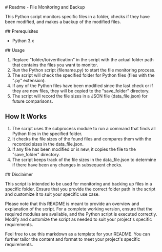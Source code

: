 # Readme - File Monitoring and Backup

This Python script monitors specific files in a folder, checks if they have been modified, and makes a backup of the modified files.

## Prerequisites

- Python 3.x

## Usage

1. Replace "folder/to/verification" in the script with the actual folder path that contains the files you want to monitor.
2. Run the Python script (filename.py) to start the file monitoring process.
3. The script will check the specified folder for Python files (files with the ".py" extension).
4. If any of the Python files have been modified since the last check or if they are new files, they will be copied to the "save_folder" directory.
5. The script will record the file sizes in a JSON file (data_file.json) for future comparisons.

## How It Works

1. The script uses the subprocess module to run a command that finds all Python files in the specified folder.
2. It checks the file sizes of the found files and compares them with the recorded sizes in the data_file.json.
3. If any file has been modified or is new, it copies the file to the "save_folder" directory.
4. The script keeps track of the file sizes in the data_file.json to determine if there have been any changes in subsequent checks.

## Disclaimer

This script is intended to be used for monitoring and backing up files in a specific folder. Ensure that you provide the correct folder path in the script and customize it to suit your specific use case.

Please note that this README is meant to provide an overview and explanation of the script. For a complete working version, ensure that the required modules are available, and the Python script is executed correctly. Modify and customize the script as needed to suit your project's specific requirements.

Feel free to use this markdown as a template for your README. You can further tailor the content and format to meet your project's specific requirements.

